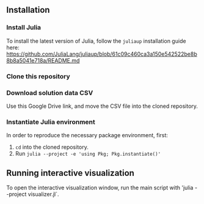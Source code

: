 ## Installation
### Install Julia 
To install the latest version of Julia, follow the `juliaup` installation guide here:
https://github.com/JuliaLang/juliaup/blob/61c09c460ca3a150e542522be8b8b8a5041e718a/README.md

### Clone this repository

### Download solution data CSV
Use this Google Drive link, and move the CSV file into the cloned repository.

### Instantiate Julia environment
In order to reproduce the necessary package environment, first:
1. `cd` into the cloned repository.
2. Run `julia --project -e 'using Pkg; Pkg.instantiate()'`

## Running interactive visualization
To open the interactive visualization window, run the main script with 'julia --project visualizer.jl`.

